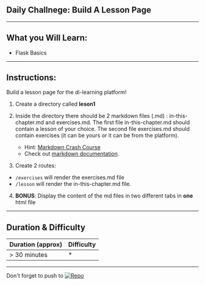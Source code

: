 ## Daily Challnege:  Build A Lesson Page

---
## What you Will Learn:
* Flask Basics
---

## Instructions:

Build a lesson page for the di-learning platform!

1. Create a directory called **leson1**


2. Inside the directory there should be 2 markdown files (.md) : in-this-chapter.md 
   and exercises.md. The first file in-this-chapter.md should contain a lesson of 
   your choice. The second file exercises.md should contain exercises 
   (it can be yours or it can be from the platform).

   * Hint: [Markdown Crash Course](https://www.youtube.com/watch?v=HUBNt18RFbo "Markdown Crash Course")
   * Check out [markdown documentation](https://github.com/adam-p/markdown-here/wiki/Markdown-Cheatsheet).


3. Create 2 routes:
* ```/exercises``` will render the exercises.md file
* ```/lesson``` will render the in-this-chapter.md file.

4. __BONUS__: Display the content of the md files in two different tabs in __one__ html file


___
## Duration & Difficulty
| Duration (approx)                             |              Difficulty             |
|-----------------------------------------------|-------------------------------------|
|  > 30 minutes                                 |                   *                 |

---
Don't forget to push to  [![Repo](https://badgen.net/badge/icon/GitHub?icon=github&label)](https://github.com/) 